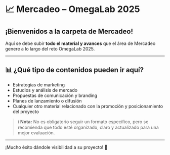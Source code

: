 # 📈 Mercadeo – OmegaLab 2025

## ¡Bienvenidos a la carpeta de Mercadeo!

Aquí se debe subir **todo el material y avances** que el área de Mercadeo genere a lo largo del reto OmegaLab 2025.

---

## 📊 ¿Qué tipo de contenidos pueden ir aquí?

- Estrategias de marketing
- Estudios y análisis de mercado
- Propuestas de comunicación y branding
- Planes de lanzamiento o difusión
- Cualquier otro material relacionado con la promoción y posicionamiento del proyecto

> ℹ️ **Nota:** No es obligatorio seguir un formato específico, pero se recomienda que todo esté organizado, claro y actualizado para una mejor evaluación.

---

¡Mucho éxito dándole visibilidad a su proyecto! 🚀
